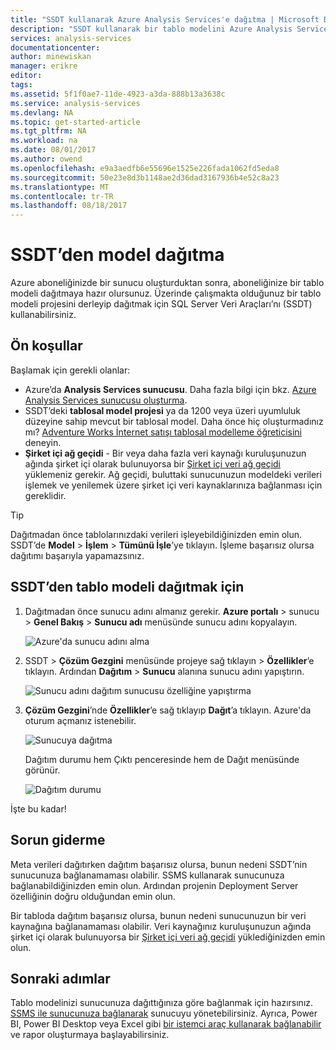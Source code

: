 ```yaml
---
title: "SSDT kullanarak Azure Analysis Services'e dağıtma | Microsoft Docs"
description: "SSDT kullanarak bir tablo modelini Azure Analysis Services sunucusuna dağıtma hakkında bilgi edinin."
services: analysis-services
documentationcenter: 
author: minewiskan
manager: erikre
editor: 
tags: 
ms.assetid: 5f1f0ae7-11de-4923-a3da-888b13a3638c
ms.service: analysis-services
ms.devlang: NA
ms.topic: get-started-article
ms.tgt_pltfrm: NA
ms.workload: na
ms.date: 08/01/2017
ms.author: owend
ms.openlocfilehash: e9a3aedfb6e55696e1525e226fada1062fd5eda8
ms.sourcegitcommit: 50e23e8d3b1148ae2d36dad3167936b4e52c8a23
ms.translationtype: MT
ms.contentlocale: tr-TR
ms.lasthandoff: 08/18/2017
---
```

# <a name="deploy-a-model-from-ssdt"></a>SSDT’den model dağıtma
Azure aboneliğinizde bir sunucu oluşturduktan sonra, aboneliğinize bir tablo modeli dağıtmaya hazır olursunuz. Üzerinde çalışmakta olduğunuz bir tablo modeli projesini derleyip dağıtmak için SQL Server Veri Araçları’nı (SSDT) kullanabilirsiniz. 

## <a name="prerequisites"></a>Ön koşullar
Başlamak için gerekli olanlar:

* Azure’da **Analysis Services sunucusu**. Daha fazla bilgi için bkz. [Azure Analysis Services sunucusu oluşturma](analysis-services-create-server.md).
* SSDT’deki **tablosal model projesi** ya da 1200 veya üzeri uyumluluk düzeyine sahip mevcut bir tablosal model. Daha önce hiç oluşturmadınız mı? [Adventure Works İnternet satışı tablosal modelleme öğreticisini](https://msdn.microsoft.com/library/hh231691.aspx) deneyin.
* **Şirket içi ağ geçidi** - Bir veya daha fazla veri kaynağı kuruluşunuzun ağında şirket içi olarak bulunuyorsa bir [Şirket içi veri ağ geçidi](analysis-services-gateway.md) yüklemeniz gerekir. Ağ geçidi, buluttaki sunucunuzun modeldeki verileri işlemek ve yenilemek üzere şirket içi veri kaynaklarınıza bağlanması için gereklidir.

> [!TIP]
> Dağıtmadan önce tablolarınızdaki verileri işleyebildiğinizden emin olun. SSDT’de **Model** > **İşlem** > **Tümünü İşle**’ye tıklayın. İşleme başarısız olursa dağıtımı başarıyla yapamazsınız.
> 
> 

## <a name="to-deploy-a-tabular-model-from-ssdt"></a>SSDT’den tablo modeli dağıtmak için

1. Dağıtmadan önce sunucu adını almanız gerekir. **Azure portalı** > sunucu > **Genel Bakış** > **Sunucu adı** menüsünde sunucu adını kopyalayın.
   
    ![Azure'da sunucu adını alma](./media/analysis-services-deploy/aas-deploy-get-server-name.png)
2. SSDT > **Çözüm Gezgini** menüsünde projeye sağ tıklayın > **Özellikler**’e tıklayın. Ardından **Dağıtım** > **Sunucu** alanına sunucu adını yapıştırın.   
   
    ![Sunucu adını dağıtım sunucusu özelliğine yapıştırma](./media/analysis-services-deploy/aas-deploy-deployment-server-property.png)
3. **Çözüm Gezgini**’nde **Özellikler**’e sağ tıklayıp **Dağıt**’a tıklayın. Azure'da oturum açmanız istenebilir.
   
    ![Sunucuya dağıtma](./media/analysis-services-deploy/aas-deploy-deploy.png)
   
    Dağıtım durumu hem Çıktı penceresinde hem de Dağıt menüsünde görünür.
   
    ![Dağıtım durumu](./media/analysis-services-deploy/aas-deploy-status.png)

İşte bu kadar!


## <a name="troubleshooting"></a>Sorun giderme
Meta verileri dağıtırken dağıtım başarısız olursa, bunun nedeni SSDT’nin sunucunuza bağlanamaması olabilir. SSMS kullanarak sunucunuza bağlanabildiğinizden emin olun. Ardından projenin Deployment Server özelliğinin doğru olduğundan emin olun.

Bir tabloda dağıtım başarısız olursa, bunun nedeni sunucunuzun bir veri kaynağına bağlanamaması olabilir. Veri kaynağınız kuruluşunuzun ağında şirket içi olarak bulunuyorsa bir [Şirket içi veri ağ geçidi](analysis-services-gateway.md) yüklediğinizden emin olun.

## <a name="next-steps"></a>Sonraki adımlar
Tablo modelinizi sunucunuza dağıttığınıza göre bağlanmak için hazırsınız. [SSMS ile sunucunuza bağlanarak](analysis-services-manage.md) sunucuyu yönetebilirsiniz. Ayrıca, Power BI, Power BI Desktop veya Excel gibi [bir istemci araç kullanarak bağlanabilir](analysis-services-connect.md) ve rapor oluşturmaya başlayabilirsiniz.

